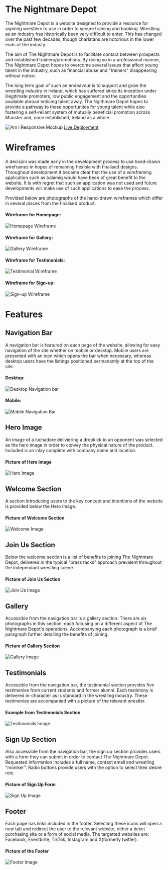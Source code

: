 # The Nightmare Depot

The Nightmare Depot is a website designed to provide a resource for aspiring wrestlers to use in order to secure training and booking. Wrestling as an industry has historically been very difficult to enter. This has changed over the past few decades, though charlatans are notorious in the lower ends of the industy.

The aim of The Nightmare Depot is to facilitate contact between prospects and established trainers/promotions. By doing so in a professional manner, The Nightmare Depot hopes to overcome several issues that affect young talent in the industry, such as financial abuse and "trainers" disappearing without notice.

The long term goal of such an endeavour is to support and grow the wrestling industry in Ireland, which has suffered since its inception under illegitimate promoters, low public engagement and the opportunities available abroad enticing talent away. The Ngithmare Depot hopes to provide a pathway to these opportunites for young talent while also fostering a self-reliant system of mutually beneficial promotion across Munster and, once established, Ireland as a whole.

![Am I Responsive Mockup](assets/readme-images/viewport-mockup.jpg)
[Live Deployment](https://adamfcode.github.io/nightmare-depot/index.html)

# Wireframes
A decision was made early in the development process to use hand-drawn wireframes in hopes of remaining flexible with finalised designs. Throughout development it became clear that the use of a wireframing application such as balamiq would have been of great benefit to the website. It is with regret that such an application was not used and future developments will make use of such applications to ease the process.

Provided below are photographs of the hand-drawn wireframes which differ in several places from the finalised product.

#### Wireframe for Homepage:
![Homepage Wireframe](assets/readme-images/wire-home.jpg)

#### Wireframe for Gallery:
![Gallery Wireframe](assets/readme-images/wire-gallery.jpg)

#### Wireframe for Testimonials:
![Testimonial Wireframe](assets/readme-images/wire-testimonial.jpg)

#### Wireframe for Sign-up:
![Sign-up Wireframe](assets/readme-images/wire-signup.jpg)

# Features

## Navigation Bar
A navigation bar is featured on each page of the website, allowing for easy navigation of the site whether on mobile or desktop. Mobile users are presented with an icon which opens the bar when necessary, whereas desktop users have the listings positioned permanantly at the top of the site.

#### Desktop:
![Desktop Navigation bar](assets/readme-images/navbar-desktop.jpg)

#### Mobile:
![Mobile Navigation Bar](assets/readme-images/navbar-mobile.jpg)

## Hero Image
An image of a luchadore deliviering a dropkick to an opponent was selected as the hero image in order to convey the physical nature of the product. Included is an inlay complete with company name and location.

#### Picture of Hero Image

![Hero Image](assets/readme-images/hero-splash.jpg)

## Welcome Section
A section introducing users to the key concept and intentions of the website is provided below the Hero Image.

#### Picture of Welcome Section
![Welcome Image](assets/readme-images/welcome-intro.jpg)

## Join Us Section
Below the welcome section is a list of benefits to joining The Nightmare Depot, delivered in the typical "brass tacks" approach prevalent throughout the independant wrestling scene.

#### Picture of Join Us Section
![Join Us Image](assets/readme-images/joinus-screengrab.jpg)

## Gallery
Accessible from the navigation bar is a gallery section. There are six photographs in this section, each focusing on a different aspect of The Nightmare Depot's operations. Accompanying each photograph is a brief paragraph further detailing the benefits of joining.

#### Picture of Gallery Section
![Gallery Image](assets/readme-images/gallery-grab.jpg)

## Testimonials
Accessible from the navigation bar, the testimonial section provides five testimonies from current students and former alumni. Each testimony is delivered in-character as is standard in the wrestling industry. These testimonies are accompanied with a picture of the relevant wrestler.

#### Example from Testimonials Section
![Testimonials Image](assets/readme-images/testimonial-grab.jpg)

## Sign Up Section
Also accessible from the navigation bar, the sign up section provides users with a form they can submit in order to contact The Nightmare Depot. Requested information includes a full name, contact email and wrestling "moniker". Radio buttons provide users with the option to select their desire role. 

#### Picture of Sign Up Form
![Sign Up Image](assets/readme-images/signup-grab.jpg)

## Footer
Each page has links included in the footer. Selecting these icons will open a new tab and redirect the user to the relevant website, either a ticket purchasing site or a form of social media. The targetted websites are: Facebook, Eventbrite, TikTok, Instagram and X(formerly twitter). 

#### Picture of the Footer
![Footer Image](assets/readme-images/footer-grab.jpg)








